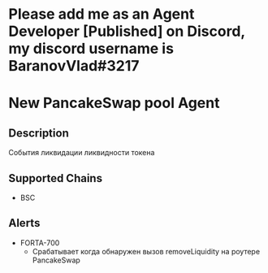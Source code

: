 # Please add me as an Agent Developer [Published] on Discord, my discord username is BaranovVlad#3217

# New PancakeSwap pool Agent

## Description
События ликвидации ликвидности токена 
## Supported Chains

- BSC

## Alerts


- FORTA-700
  - Срабатывает когда обнаружен вызов removeLiquidity на роутере PancakeSwap

